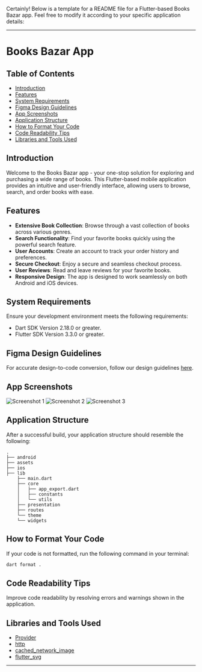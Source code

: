 Certainly! Below is a template for a README file for a Flutter-based Books Bazar app. Feel free to modify it according to your specific application details:

---

# Books Bazar App

## Table of Contents

- [Introduction](#introduction)
- [Features](#features)
- [System Requirements](#system-requirements)
- [Figma Design Guidelines](#figma-design-guidelines)
- [App Screenshots](#app-screenshots)
- [Application Structure](#application-structure)
- [How to Format Your Code](#how-to-format-your-code)
- [Code Readability Tips](#code-readability-tips)
- [Libraries and Tools Used](#libraries-and-tools-used)

## Introduction

Welcome to the Books Bazar app - your one-stop solution for exploring and purchasing a wide range of books. This Flutter-based mobile application provides an intuitive and user-friendly interface, allowing users to browse, search, and order books with ease.

## Features

- **Extensive Book Collection**: Browse through a vast collection of books across various genres.
- **Search Functionality**: Find your favorite books quickly using the powerful search feature.
- **User Accounts**: Create an account to track your order history and preferences.
- **Secure Checkout**: Enjoy a secure and seamless checkout process.
- **User Reviews**: Read and leave reviews for your favorite books.
- **Responsive Design**: The app is designed to work seamlessly on both Android and iOS devices.

## System Requirements

Ensure your development environment meets the following requirements:

- Dart SDK Version 2.18.0 or greater.
- Flutter SDK Version 3.3.0 or greater.

## Figma Design Guidelines

For accurate design-to-code conversion, follow our design guidelines [here](https://docs.example.com/design-guidelines).

## App Screenshots

![Screenshot 1](screenshots/screenshot1.png)
![Screenshot 2](screenshots/screenshot2.png)
![Screenshot 3](screenshots/screenshot3.png)

## Application Structure

After a successful build, your application structure should resemble the following:

```
.
├── android
├── assets
├── ios
├── lib
    ├── main.dart
    ├── core
    │   ├── app_export.dart
    │   ├── constants
    │   └── utils
    ├── presentation
    ├── routes
    └── theme
    └── widgets
```

## How to Format Your Code

If your code is not formatted, run the following command in your terminal:

```bash
dart format .
```

## Code Readability Tips

Improve code readability by resolving errors and warnings shown in the application.

## Libraries and Tools Used

- [Provider](https://pub.dev/packages/provider)
- [http](https://pub.dev/packages/http)
- [cached_network_image](https://pub.dev/packages/cached_network_image)
- [flutter_svg](https://pub.dev/packages/flutter_svg)


---

